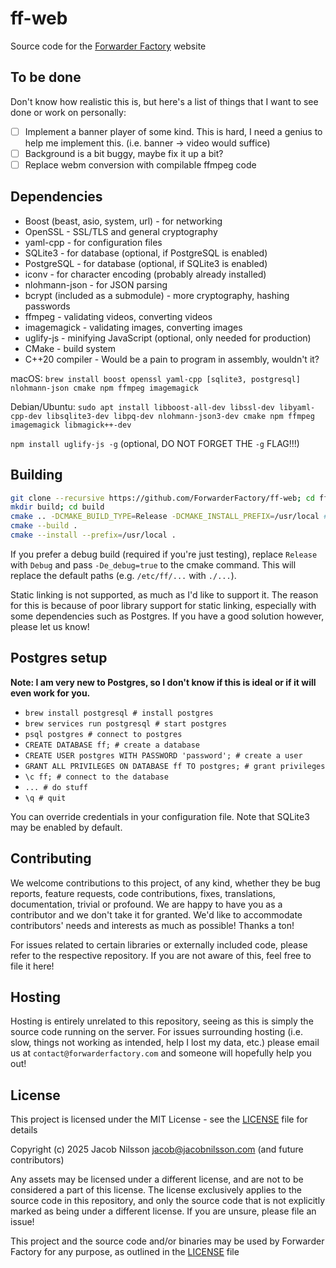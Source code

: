 # ff-web

Source code for the [Forwarder Factory](https://forwarderfactory.com) website

## To be done

Don't know how realistic this is, but here's a list of things that I want to see done or work on personally:

- [ ] Implement a banner player of some kind. This is hard, I need a genius to help me implement this. (i.e. banner -> video would suffice)
- [ ] Background is a bit buggy, maybe fix it up a bit?
- [ ] Replace webm conversion with compilable ffmpeg code

## Dependencies

- Boost (beast, asio, system, url) - for networking
- OpenSSL - SSL/TLS and general cryptography
- yaml-cpp - for configuration files
- SQLite3 - for database (optional, if PostgreSQL is enabled)
- PostgreSQL - for database (optional, if SQLite3 is enabled)
- iconv - for character encoding (probably already installed)
- nlohmann-json - for JSON parsing
- bcrypt (included as a submodule) - more cryptography, hashing passwords
- ffmpeg - validating videos, converting videos
- imagemagick - validating images, converting images
- uglify-js - minifying JavaScript (optional, only needed for production)
- CMake - build system
- C++20 compiler - Would be a pain to program in assembly, wouldn't it?

macOS: `brew install boost openssl yaml-cpp [sqlite3, postgresql] nlohmann-json cmake npm ffmpeg imagemagick`

Debian/Ubuntu: `sudo apt install libboost-all-dev libssl-dev libyaml-cpp-dev libsqlite3-dev libpq-dev nlohmann-json3-dev cmake npm ffmpeg imagemagick libmagick++-dev`

`npm install uglify-js -g` (optional, DO NOT FORGET THE `-g` FLAG!!!)

## Building

```bash
git clone --recursive https://github.com/ForwarderFactory/ff-web; cd ff-web
mkdir build; cd build
cmake .. -DCMAKE_BUILD_TYPE=Release -DCMAKE_INSTALL_PREFIX=/usr/local # -DFF_ENABLE_SQLITE3=true -DFF_ENABLE_POSTGRESQL=true
cmake --build .
cmake --install --prefix=/usr/local .
```

If you prefer a debug build (required if you're just testing), replace `Release` with `Debug`
and pass `-De_debug=true` to the cmake command. This will replace the default paths (e.g. `/etc/ff/...` with `./...`).

Static linking is not supported, as much as I'd like to support it.
The reason for this is because of poor library support for static linking, especially with
some dependencies such as Postgres. If you have a good solution however,
please let us know!

## Postgres setup

**Note: I am very new to Postgres, so I don't know if this is ideal or if it will even work for you.**

- `brew install postgresql # install postgres`
- `brew services run postgresql # start postgres`
- `psql postgres # connect to postgres`
- `CREATE DATABASE ff; # create a database`
- `CREATE USER postgres WITH PASSWORD 'password'; # create a user`
- `GRANT ALL PRIVILEGES ON DATABASE ff TO postgres; # grant privileges`
- `\c ff; # connect to the database`
- `... # do stuff`
- `\q # quit`

You can override credentials in your configuration file. Note that SQLite3 may be
enabled by default.

## Contributing

We welcome contributions to this project, of any kind, whether they be bug reports, feature requests, code contributions,
fixes, translations, documentation, trivial or profound. We are happy to have you as a contributor and we don't take
it for granted. We'd like to accommodate contributors' needs and interests as much as possible! Thanks a ton!

For issues related to certain libraries or externally included code, please refer to the respective repository. If you
are not aware of this, feel free to file it here!

## Hosting

Hosting is entirely unrelated to this repository, seeing as this is simply the source code running on the server.
For issues surrounding hosting (i.e. slow, things not working as intended, help I lost my data, etc.) please
email us at `contact@forwarderfactory.com` and someone will hopefully help you out!

## License

This project is licensed under the MIT License - see the [LICENSE](LICENSE) file for details

Copyright (c) 2025 Jacob Nilsson <jacob@jacobnilsson.com> (and future contributors)

Any assets may be licensed under a different license, and are not to be considered a part of this license.
The license exclusively applies to the source code in this repository, and only the source code that is not
explicitly marked as being under a different license. If you are unsure, please file an issue!

This project and the source code and/or binaries may be used by Forwarder Factory for any purpose,
as outlined in the [LICENSE](LICENSE) file
